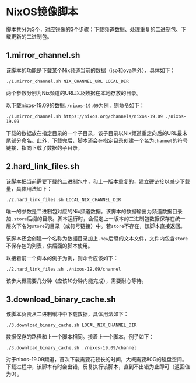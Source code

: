 # NixOS镜像脚本

脚本共分为3个，对应镜像的3个步骤：下载频道数据、处理重复的二进制包、下载更新的二进制包。

## 1.mirror_channel.sh

该脚本的功能是下载某个Nix频道当前的数据（iso和ova除外），具体如下：

```shell
./1.mirror_channel.sh NIX_CHANNEL_URL LOCAL_DIR
```

两个参数分别为Nix频道的URL以及数据在本地存放的目录。

以下载nixos-19.09的数据`./nixos-19.09`为例，则命令如下：
```shell
./1.mirror_channel.sh https://nixos.org/channels/nixos-19.09 ./nixos-19.09
```

下载的数据放在指定目录的一个子目录，该子目录以Nix频道重定向后的URL最末尾部分命名。此外，下载完后，脚本还会在指定目录创建一个名为`channel`的符号链接，指向下载了数据的子目录。

## 2.hard_link_files.sh

该脚本把当前需要下载的二进制包中，和上一版本重复的，建立硬链接以减少下载量，具体用法如下：

```shell
./2.hard_link_files.sh LOCAL_NIX_CHANNEL_DIR
```

唯一的参数是二进制包对应的Nix频道数据。该脚本的数据输出为频道数据目录加`.store`后缀的目录。脚本运行时，会假定上一版本的二进制包数据保存在统一层次下名为`store`的目录（或符号链接）中。若`store`不存在，该脚本直接返回。

该脚本还会创建一个名称为数据目录加上`.new`后缀的文本文件，文件内包含`store`不保存包的列表，供后面的脚本使用。

以接着前一个脚本的例子为例，则命令应该如下：

```shell
./2.hard_link_files.sh ./nixos-19.09/channel
```

该步大概需要几分钟（应该10分钟内能完成），需要耐心等待。

## 3.download_binary_cache.sh

该脚本负责从二进制缓冲中下载数据，具体用法如下：

```shell
./3.download_binary_cache.sh LOCAL_NIX_CHANNEL_DIR
```

数据保存的路径和上一个脚本相同。接着上一个脚本，例子如下：
```shell
./3.download_binary_cache.sh ./nixos-19.09/channel
```

对于nixos-19.09频道，首次下载需要花较长的时间，大概需要80G的磁盘空间。下载过程中，该脚本有时会出错，反复执行该脚本，直到不出错为止即可（返回值为0）。



